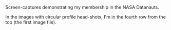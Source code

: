 Screen-captures demonstrating my membership in the NASA Datanauts.

In the images with circular profile head-shots, I'm in the fourth row from the top (the first image file).
